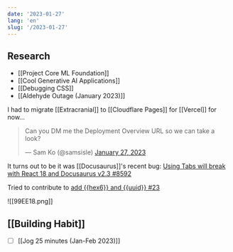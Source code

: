 ```yaml
---
date: '2023-01-27'
lang: 'en'
slug: '/2023-01-27'
---
```


## Research

- [[Project Core ML Foundation]]
- [[Cool Generative AI Applications]]
- [[Debugging CSS]]
- [[Aldehyde Outage (January 2023)]]

I had to migrate [[Extracranial]] to [[Cloudflare Pages]] for [[Vercel]] for now...

<blockquote class="twitter-tweet"><p lang="en" dir="ltr">Can you DM me the Deployment Overview URL so we can take a look?</p>&mdash; Sam Ko (@samsisle) <a href="https://twitter.com/samsisle/status/1619009653408681984?ref_src=twsrc%5Etfw">January 27, 2023</a></blockquote>

It turns out to be it was [[Docusaurus]]'s recent bug: [Using Tabs will break with React 18 and Docusaurus v2.3 #8592](https://github.com/facebook/docusaurus/issues/8592)

Tried to contribute to [add {{hex6}} and {{uuid}} #23](https://github.com/reorx/obsidian-paste-image-rename/pull/23)

![[99EE18.png]]

## [[Building Habit]]

- [ ] [[Jog 25 minutes (Jan-Feb 2023)]]
